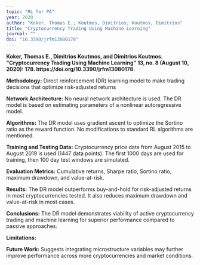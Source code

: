 ```yaml
---
topic: "RL for PA"
year: 2020
author: "Koker, Thomas E.; Koutmos, Dimitrios; Koutmos, Dimitrios"
title: "Cryptocurrency Trading Using Machine Learning"
journal: ""
doi: "10.3390/jrfm13080178"
---
```


<strong>
Koker, Thomas E., Dimitrios Koutmos, and Dimitrios Koutmos. "Cryptocurrency Trading Using Machine Learning" 13, no. 8 (August 10, 2020): 178. https://doi.org/10.3390/jrfm13080178.
</strong>

**Methodology:** Direct reinforcement (DR) learning model to make trading decisions that optimize risk-adjusted returns

**Network Architecture:** No neural network architecture is used. The DR model is based on estimating parameters of a nonlinear autoregressive model.

**Algorithms:** The DR model uses gradient ascent to optimize the Sortino ratio as the reward function. No modifications to standard RL algorithms are mentioned.

**Training and Testing Data:** Cryptocurrency price data from August 2015 to August 2019 is used (1447 data points). The first 1000 days are used for training, then 100 day test windows are simulated.

**Evaluation Metrics:** Cumulative returns, Sharpe ratio, Sortino ratio, maximum drawdown, and value-at-risk.

**Results:** The DR model outperforms buy-and-hold for risk-adjusted returns in most cryptocurrencies tested. It also reduces maximum drawdown and value-at-risk in most cases.

**Conclusions:** The DR model demonstrates viability of active cryptocurrency trading and machine learning for superior performance compared to passive approaches.

**Limitations:**

**Future Work:** Suggests integrating microstructure variables may further improve performance across more cryptocurrencies and market conditions.

